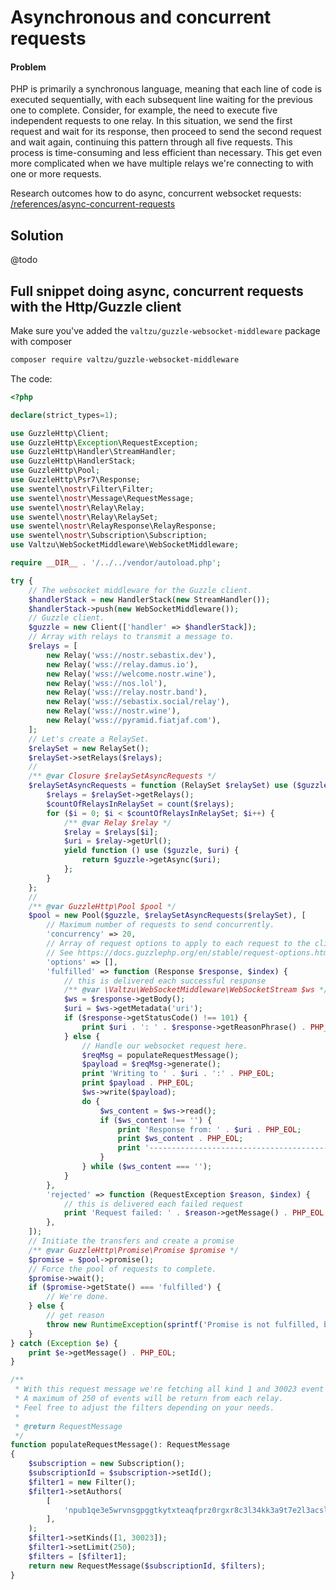 # Asynchronous and concurrent requests

#### Problem
PHP is primarily a synchronous language, meaning that each line of code is executed sequentially, with each subsequent line waiting for the previous one to complete.
Consider, for example, the need to execute five independent requests to one relay. In this situation, we send the first request and wait for its response, then proceed to send the second request and wait again, continuing this pattern through all five requests. This process is time-consuming and less efficient than necessary.
This get even more complicated when we have multiple relays we're connecting to with one or more requests. 

Research outcomes how to do async, concurrent websocket requests: [/references/async-concurrent-requests](/references/async-concurrent-requests)

## Solution 

@todo

## Full snippet doing async, concurrent requests with the Http/Guzzle client

Make sure you've added the `valtzu/guzzle-websocket-middleware` package with composer 

```bash
composer require valtzu/guzzle-websocket-middleware
````

The code:

```php
<?php

declare(strict_types=1);

use GuzzleHttp\Client;
use GuzzleHttp\Exception\RequestException;
use GuzzleHttp\Handler\StreamHandler;
use GuzzleHttp\HandlerStack;
use GuzzleHttp\Pool;
use GuzzleHttp\Psr7\Response;
use swentel\nostr\Filter\Filter;
use swentel\nostr\Message\RequestMessage;
use swentel\nostr\Relay\Relay;
use swentel\nostr\Relay\RelaySet;
use swentel\nostr\RelayResponse\RelayResponse;
use swentel\nostr\Subscription\Subscription;
use Valtzu\WebSocketMiddleware\WebSocketMiddleware;

require __DIR__ . '/../../vendor/autoload.php';

try {
    // The websocket middleware for the Guzzle client.
    $handlerStack = new HandlerStack(new StreamHandler());
    $handlerStack->push(new WebSocketMiddleware());
    // Guzzle client.
    $guzzle = new Client(['handler' => $handlerStack]);
    // Array with relays to transmit a message to.
    $relays = [
        new Relay('wss://nostr.sebastix.dev'),
        new Relay('wss://relay.damus.io'),
        new Relay('wss://welcome.nostr.wine'),
        new Relay('wss://nos.lol'),
        new Relay('wss://relay.nostr.band'),
        new Relay('wss://sebastix.social/relay'),
        new Relay('wss://nostr.wine'),
        new Relay('wss://pyramid.fiatjaf.com'),
    ];
    // Let's create a RelaySet.
    $relaySet = new RelaySet();
    $relaySet->setRelays($relays);
    //
    /** @var Closure $relaySetAsyncRequests */
    $relaySetAsyncRequests = function (RelaySet $relaySet) use ($guzzle) {
        $relays = $relaySet->getRelays();
        $countOfRelaysInRelaySet = count($relays);
        for ($i = 0; $i < $countOfRelaysInRelaySet; $i++) {
            /** @var Relay $relay */
            $relay = $relays[$i];
            $uri = $relay->getUrl();
            yield function () use ($guzzle, $uri) {
                return $guzzle->getAsync($uri);
            };
        }
    };
    //
    /** @var GuzzleHttp\Pool $pool */
    $pool = new Pool($guzzle, $relaySetAsyncRequests($relaySet), [
        // Maximum number of requests to send concurrently.
        'concurrency' => 20,
        // Array of request options to apply to each request to the client ($guzzle).
        // See https://docs.guzzlephp.org/en/stable/request-options.html.
        'options' => [],
        'fulfilled' => function (Response $response, $index) {
            // this is delivered each successful response
            /** @var \Valtzu\WebSocketMiddleware\WebSocketStream $ws */
            $ws = $response->getBody();
            $uri = $ws->getMetadata('uri');
            if ($response->getStatusCode() !== 101) {
                print $uri . ': ' . $response->getReasonPhrase() . PHP_EOL;
            } else {
                // Handle our websocket request here.
                $reqMsg = populateRequestMessage();
                $payload = $reqMsg->generate();
                print 'Writing to ' . $uri . ':' . PHP_EOL;
                print $payload . PHP_EOL;
                $ws->write($payload);
                do {
                    $ws_content = $ws->read();
                    if ($ws_content !== '') {
                        print 'Response from: ' . $uri . PHP_EOL;
                        print $ws_content . PHP_EOL;
                        print '-----------------------------------------------' . PHP_EOL;
                    }
                } while ($ws_content === '');
            }
        },
        'rejected' => function (RequestException $reason, $index) {
            // this is delivered each failed request
            print 'Request failed: ' . $reason->getMessage() . PHP_EOL;
        },
    ]);
    // Initiate the transfers and create a promise
    /** @var GuzzleHttp\Promise\Promise $promise */
    $promise = $pool->promise();
    // Force the pool of requests to complete.
    $promise->wait();
    if ($promise->getState() === 'fulfilled') {
        // We're done.
    } else {
        // get reason
        throw new RuntimeException(sprintf('Promise is not fulfilled, but got the state: %s', $promise->getState()));
    }
} catch (Exception $e) {
    print $e->getMessage() . PHP_EOL;
}

/**
 * With this request message we're fetching all kind 1 and 30023 event written by one given npub (the author).
 * A maximum of 250 of events will be return from each relay.
 * Feel free to adjust the filters depending on your needs.
 *
 * @return RequestMessage
 */
function populateRequestMessage(): RequestMessage
{
    $subscription = new Subscription();
    $subscriptionId = $subscription->setId();
    $filter1 = new Filter();
    $filter1->setAuthors(
        [
            'npub1qe3e5wrvnsgpggtkytxteaqfprz0rgxr8c3l34kk3a9t7e2l3acslezefe',
        ],
    );
    $filter1->setKinds([1, 30023]);
    $filter1->setLimit(250);
    $filters = [$filter1];
    return new RequestMessage($subscriptionId, $filters);
}
```

